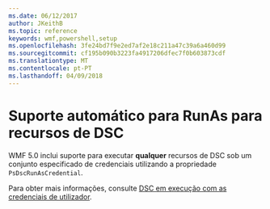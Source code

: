 ```yaml
---
ms.date: 06/12/2017
author: JKeithB
ms.topic: reference
keywords: wmf,powershell,setup
ms.openlocfilehash: 3fe24bd7f9e2ed7af2e18c211a47c39a6a460d99
ms.sourcegitcommit: cf195b090b3223fa4917206dfec7f0b603873cdf
ms.translationtype: MT
ms.contentlocale: pt-PT
ms.lasthandoff: 04/09/2018
---
```

# <a name="automatic-runas-support-for-dsc-resources"></a>Suporte automático para RunAs para recursos de DSC

WMF 5.0 inclui suporte para executar **qualquer** recursos de DSC sob um conjunto especificado de credenciais utilizando a propriedade `PsDscRunAsCredential`.

Para obter mais informações, consulte [DSC em execução com as credenciais de utilizador](https://msdn.microsoft.com/powershell/dsc/runasuser).
